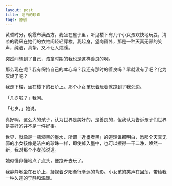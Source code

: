 ```yaml
---
layout: post
title: 洁白的珍珠
tags: 原创
---
```


黄昏时分，晚霞布满西方。我坐在屋子里，听见楼下有几个小女孩欢快地玩耍，清凉的晚风在她们的衣袖间轻轻穿梭。我起身，望向窗外，那是一种天真无邪的笑声，纯洁，真挚，又不让人烦躁。

突然间想到了自己，孩童时期的我也是这样善良的啊。

那么现在呢？我有保持自己的本心吗？我还有那时的善良吗？早就没有了吧？化为灰烬了吧？

我走下楼，坐在楼下的石阶上。那个小女孩玩着玩着就跑到了我旁边。

「几岁啦？」我问。

「七岁。」她说。

真好啊。这么大的孩子，认为世界是美好的，是善良的，但我认为告诉孩子们世界是美好的并不是一件好事。

世界，就像是一瓶漆黑的墨水，所谓「近墨者黑」的道理谁都明白，愿那个天真无邪的小女孩像是洁白的珍珠一样，即使掉入墨中，也可以擦得一干二净，焕然一新，我对那个小女孩说道。

她似懂非懂地点了点头，便跑开去玩了。

我静静地坐在石阶上，凝视着夕阳渐行渐远的背影。小女孩的笑声在回荡，带给我一种久违的宁静和温暖。

